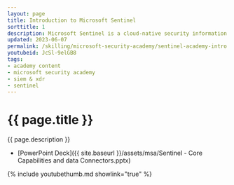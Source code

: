 ```yaml
---
layout: page
title: Introduction to Microsoft Sentinel
sorttitle: 1
description: Microsoft Sentinel is a cloud-native security information and event management (SIEM) system that provides intelligent security analytics and threat intelligence. Learn how Sentinel provides a centralized view of the security landscape across an organization's entire infrastructure. By integrating with a wide range of data sources and using advanced analytics and automation, Sentinel enables security teams to detect and respond to threats quickly.
updated: 2023-06-07
permalink: /skilling/microsoft-security-academy/sentinel-academy-intro
youtubeid: JcSl-9elGB8
tags: 
- academy content
- microsoft security academy
- siem & xdr
- sentinel
---
```


# {{ page.title }}

{{ page.description }}

* [PowerPoint Deck]({{ site.baseurl }}/assets/msa/Sentinel - Core Capabilities and data Connectors.pptx)

{% include youtubethumb.md showlink="true" %}